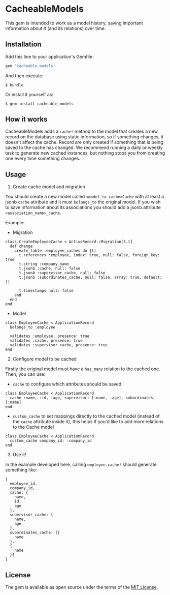 
# CacheableModels

This gem is intended to work as a model history, saving important information about it (and its relations) over time.

## Installation

Add this line to your application's Gemfile:

```ruby
gem 'cacheable_models'
```

And then execute:

    $ bundle

Or install it yourself as:

    $ gem install cacheable_models

## How it works

CacheableModels adds a `cache!` method to the model that creates a new record on the database using static information, so if something changes, it doesn't affect the cache.
Record are only created if something that is being saved to the cache has changed. We recommend running a daily or weekly task to generate new cached instances, but nothing stops you from creating one every time something changes.

## Usage

1. Create cache model and migration
 
 You should create a new model called `<model_to_cache>Cache` with at least a jsonb `cache` attribute and it must `belongs_to` the original model.
 If you wish to save information about its associations you should add a jsonb attribute `<association_name>_cache`.
 
Example:
- Migration

```
class CreateEmployeeCache < ActiveRecord::Migration[5.1]
  def change
    create_table :employee_caches do |t|
      t.references :employee, index: true, null: false, foreign_key: true
      t.string :company_name
      t.jsonb :cache, null: false
      t.jsonb :supervisor_cache, null: false
      t.jsonb :subordinates_cache, null: false, array: true, default: []

      t.timestamps null: false
    end
  end
end
```

- Model

```
class EmployeeCache < ApplicationRecord
  belongs_to :employee

  validates :employee, presence: true
  validates :cache, presence: true
  validates :supervisor_cache, presence: true
end
```

2. Configure model to be cached

Firstly the original model must have a `has_many` relation to the cached one.
Then, you can use:

- `cache` to configure which attributes should be saved

```
class EmployeeCache < ApplicationRecord
  cache :name, :id, :age, supervisor: [:name, :age], subordinates: [:name]
end
```

- `custom_cache` to set mappings directly to the cached model (instead of the `cache` attribute inside it), this helps if you'd like to add more relations to the Cache model

```
class EmployeeCache < ApplicationRecord
  custom_cache company_id: :company_id
end
```

3. Use it!

In the example developed here, calling `employee.cache!` should generate something like:

```
{
  employee_id,
  company_id,
  cache: {
    name,
    id,
    age
  },
  supervisor_cache: {
    name,
    age
  },
  subordinates_cache: [{
    name
  },
  {
    name
  }]
}
```

## License

The gem is available as open source under the terms of the [MIT License](https://opensource.org/licenses/MIT).